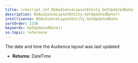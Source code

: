 ```yaml
---
title: crmscript_ref_NSAudienceLayoutEntity_GetUpdatedDate
description: NSAudienceLayoutEntity.GetUpdatedDate()
intellisense: NSAudienceLayoutEntity.GetUpdatedDate
sortOrder: 1336
keywords: GetUpdatedDate()
so.topic: reference
---
```



The date and time the Audience layout was last updated



* **Returns:** DateTime


